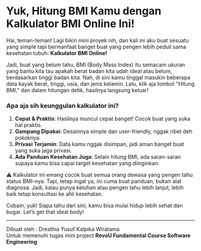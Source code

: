 <h1>Yuk, Hitung BMI Kamu dengan Kalkulator BMI Online Ini!</h1>

Hai, teman-teman! Lagi bikin mini proyek nih, dan kali ini aku buat sesuatu yang simple tapi bermanfaat banget buat yang pengen lebih peduli sama kesehatan tubuh: <strong>Kalkulator BMI Online!</strong>

Jadi, buat yang belum tahu, BMI (Body Mass Index) itu semacam ukuran yang bantu kita tau apakah berat badan kita udah ideal atau belum, berdasarkan tinggi badan kita. Nah, di sini kamu tinggal masukin beberapa data kayak berat, tinggi, usia, dan jenis kelamin. Lalu, klik aja tombol "Hitung BMI," dan dalam hitungan detik, hasilnya langsung keluar!

<h3>Apa aja sih keunggulan kalkulator ini?</h3>

<ol>
  <li><strong>Cepat & Praktis</strong>: Hasilnya muncul cepat banget! Cocok buat yang suka hal praktis.</li>
  <li><strong>Gampang Dipakai</strong>: Desainnya simple dan user-friendly, nggak ribet deh pokoknya.</li>
  <li><strong>Privasi Terjamin</strong>: Data kamu nggak disimpan, jadi aman banget buat yang suka jaga privasi.</li>
  <li><strong>Ada Panduan Kesehatan Juga</strong>: Selain hitung BMI, ada saran-saran supaya kamu bisa capai target kesehatan yang diinginkan.</li>
</ol>

⚠️ Kalkulator ini emang cocok buat semua orang dewasa yang pengen tahu status BMI-nya. Tapi, tetap ingat ya, ini cuma buat panduan, bukan alat diagnosa. Jadi, kalau punya keluhan atau pengen tahu lebih lanjut, lebih baik tetap konsultasi ke ahli kesehatan.

Cobain, yuk! Siapa tahu dari sini, kamu bisa mulai hidup lebih sehat dan bugar. Let’s get that ideal body!
<hr>
Dibuat oleh : Dresthia Yusuf Kalpika Wiratama<br>
Untuk memenuhi tugas mini project <strong>RevoU Fundamental Course Software Engineering</strong>
